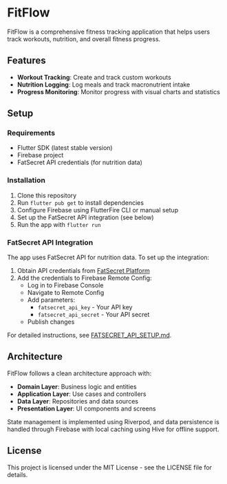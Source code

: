 # FitFlow

FitFlow is a comprehensive fitness tracking application that helps users track workouts, nutrition, and overall fitness progress.

## Features

- **Workout Tracking**: Create and track custom workouts
- **Nutrition Logging**: Log meals and track macronutrient intake
- **Progress Monitoring**: Monitor progress with visual charts and statistics

## Setup

### Requirements

- Flutter SDK (latest stable version)
- Firebase project
- FatSecret API credentials (for nutrition data)

### Installation

1. Clone this repository
2. Run `flutter pub get` to install dependencies
3. Configure Firebase using FlutterFire CLI or manual setup
4. Set up the FatSecret API integration (see below)
5. Run the app with `flutter run`

### FatSecret API Integration

The app uses FatSecret API for nutrition data. To set up the integration:

1. Obtain API credentials from [FatSecret Platform](https://platform.fatsecret.com/api/)
2. Add the credentials to Firebase Remote Config:
   - Log in to Firebase Console
   - Navigate to Remote Config
   - Add parameters:
     - `fatsecret_api_key` - Your API key
     - `fatsecret_api_secret` - Your API secret
   - Publish changes

For detailed instructions, see [FATSECRET_API_SETUP.md](FATSECRET_API_SETUP.md).

## Architecture

FitFlow follows a clean architecture approach with:

- **Domain Layer**: Business logic and entities
- **Application Layer**: Use cases and controllers
- **Data Layer**: Repositories and data sources
- **Presentation Layer**: UI components and screens

State management is implemented using Riverpod, and data persistence is handled through Firebase with local caching using Hive for offline support.

## License

This project is licensed under the MIT License - see the LICENSE file for details.
